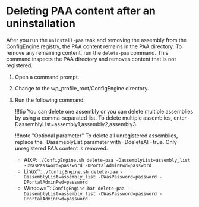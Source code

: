 # Deleting PAA content after an uninstallation

After you run the `uninstall-paa` task and removing the assembly from the ConfigEngine registry, the PAA content remains in the PAA directory. To remove any remaining content, run the `delete-paa` command. This command inspects the PAA directory and removes content that is not registered.

1.  Open a command prompt.

2.  Change to the wp_profile_root/ConfigEngine directory.

3.  Run the following command:

    !!!tip
        You can delete one assembly or you can delete multiple assemblies by using a comma-separated list. To delete multiple assemblies, enter -DassemblyList=assembly1,assembly2,assembly3.

    !!!note "Optional parameter"
        To delete all unregistered assemblies, replace the -DassmeblyList parameter with -DdeleteAll=true. Only unregistered PAA content is removed.

    -   AIX®: `./ConfigEngine.sh delete-paa -DassemblyList=assembly_list -DWasPassword=password -DPortalAdminPwd=password`
    -   Linux™: `./ConfigEngine.sh delete-paa -DassemblyList=assembly_list -DWasPassword=password -DPortalAdminPwd=password`
    -   Windows™: `ConfigEngine.bat delete-paa -DassemblyList=assembly_list -DWasPassword=password -DPortalAdminPwd=password`



